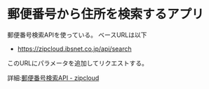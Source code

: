 # 郵便番号から住所を検索するアプリ
郵便番号検索APIを使っている。
ベースURLは以下
- https://zipcloud.ibsnet.co.jp/api/search

このURLにパラメータを追加してリクエストする。

詳細:[郵便番号検索API - zipcloud](http://zipcloud.ibsnet.co.jp/doc/api)